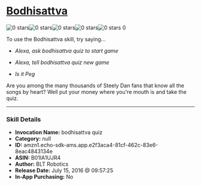 # [Bodhisattva](http://alexa.amazon.com/#skills/amzn1.echo-sdk-ams.app.e2f3aca4-81cf-462c-83e6-8eac4843134e)
![0 stars](../../images/ic_star_border_black_18dp_1x.png)![0 stars](../../images/ic_star_border_black_18dp_1x.png)![0 stars](../../images/ic_star_border_black_18dp_1x.png)![0 stars](../../images/ic_star_border_black_18dp_1x.png)![0 stars](../../images/ic_star_border_black_18dp_1x.png) 0

To use the Bodhisattva skill, try saying...

* *Alexa, ask bodhisattva quiz to start game*

* *Alexa, tell bodhisattva quiz new game*

* *Is it Peg*

Are you among the many thousands of Steely Dan fans that know all the songs by heart? Well put your money where you're mouth is and take the quiz.

***

### Skill Details

* **Invocation Name:** bodhisattva quiz
* **Category:** null
* **ID:** amzn1.echo-sdk-ams.app.e2f3aca4-81cf-462c-83e6-8eac4843134e
* **ASIN:** B01IA1UJR4
* **Author:** BLT Robotics
* **Release Date:** July 15, 2016 @ 09:57:25
* **In-App Purchasing:** No
